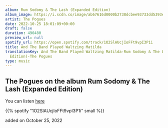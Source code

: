 ```yaml
---
album: Rum Sodomy & The Lash (Expanded Edition)
album_image: https://i.scdn.co/image/ab67616d0000b2738dcbee93733dd5393e629653
artist: The Pogues
date: 2022-10-25 18:01:09+00:00
draft: false
duration: 490480
preview_url: null
spotify_url: https://open.spotify.com/track/1O2SlAUcjIoFFt9vpI3P1i
title: And The Band Played Waltzing Matilda
translationKey: And The Band Played Waltzing Matilda-Rum Sodomy & The Lash (Expanded
  Edition)-The Pogues
type: music
---
```



## The Pogues on the album Rum Sodomy & The Lash (Expanded Edition)

You can listen [here](https://open.spotify.com/track/1O2SlAUcjIoFFt9vpI3P1i)

{{% spotify "1O2SlAUcjIoFFt9vpI3P1i" small %}}

added on October 25, 2022